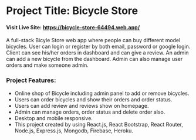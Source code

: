 # Project Title: Bicycle Store

#### Visit Live Site: https://bicycle-store-64494.web.app/

A full-stack Bicyle Store web app where people can buy different model bicycles. User can login or register by both email, password or google login. Client can see his/her orders in dashboard and can give a review. An admin can add a new bicycle from the dashboard. Admin can also manage user orders and make someone admin.

### Project Features:

- Online shop of Bicycle including admin panel to add or remove bicycles.
- Users can order bicycles and show their orders and order status.
- Users can add review and reviews show on homepage.
- Admin can manage orders, order status and delete order also.
- Desktop and mobile responsive.
- This project created by using React.js, React Bootstrap, React Router, Node.js, Express.js, Mongodb, Firebase, Heroku.
